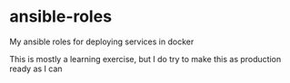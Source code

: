 # ansible-roles

My ansible roles for deploying services in docker

This is mostly a learning exercise, but I do try to make this as production ready as I can
